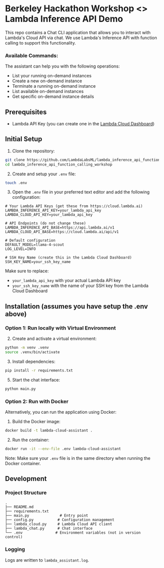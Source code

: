 # Berkeley Hackathon Workshop <> Lambda Inference API Demo

This repo contains a Chat CLI application that allows you to interact with Lambda's Cloud API via chat.
We use Lambda's Inference API with function calling to support this functionality.

### Available Commands:

The assistant can help you with the following operations:
- List your running on-demand instances
- Create a new on-demand instance
- Terminate a running on-demand instance
- List available on-demand instances
- Get specific on-demand instance details


## Prerequisites
- Lambda API Key (you can create one in the [Lambda Cloud Dashboard](https://cloud.lambda.ai))

## Initial Setup

1. Clone the repository:
```bash
git clone https://github.com/LambdaLabsML/lambda_inference_api_function_calling_workshop.git
cd lambda_inference_api_function_calling_workshop
```

2. Create and setup your `.env` file:
```bash
touch .env
```

3. Open the `.env` file in your preferred text editor and add the following configuration:
```env
# Your Lambda API Keys (get these from https://cloud.lambda.ai)
LAMBDA_INFERENCE_API_KEY=your_lambda_api_key
LAMBDA_CLOUD_API_KEY=your_lambda_api_key

# API Endpoints (do not change these)
LAMBDA_INFERENCE_API_BASE=https://api.lambda.ai/v1
LAMBDA_CLOUD_API_BASE=https://cloud.lambda.ai/api/v1

# Default configuration
DEFAULT_MODEL=llama-4-scout
LOG_LEVEL=INFO

# SSH Key Name (create this in the Lambda Cloud Dashboard)
SSH_KEY_NAME=your_ssh_key_name
```

Make sure to replace:
- `your_lambda_api_key` with your actual Lambda API key
- `your_ssh_key_name` with the name of your SSH key from the Lambda Cloud Dashboard

## Installation (assumes you have setup the .env above)

### Option 1: Run locally with Virtual Environment

2. Create and activate a virtual environment:
```bash
python -m venv .venv
source .venv/bin/activate
```

3. Install dependencies:
```bash
pip install -r requirements.txt
```

5. Start the chat interface:
```bash
python main.py
```

### Option 2: Run with Docker

Alternatively, you can run the application using Docker:

1. Build the Docker image:
```bash
docker build -t lambda-cloud-assistant .
```

2. Run the container:
```bash
docker run -it --env-file .env lambda-cloud-assistant
```

Note: Make sure your `.env` file is in the same directory when running the Docker container.

## Development

### Project Structure

```
.
├── README.md
├── requirements.txt
├── main.py              # Entry point
├── config.py           # Configuration management
├── lambda_cloud.py     # Lambda Cloud API client
├── lambda_chat.py      # Chat interface
└── .env               # Environment variables (not in version control)
```

### Logging

Logs are written to `lambda_assistant.log`.